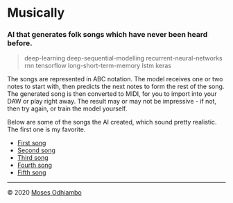 # Musically

### AI that generates folk songs which have never been heard before.

> deep-learning deep-sequential-modelling recurrent-neural-networks rnn tensorflow long-short-term-memory lstm  keras

The songs are represented in ABC notation. The model receives one or two notes to start with, then predicts the next notes to form the rest of the song. The generated song is then converted to MIDI, for you to import into your DAW or play right away. The result may or may not be impressive - if not, then try again, or train the model yourself. 

Below are some of the songs the AI created, which sound pretty realistic. The first one is my favorite.

- [First song](./best_songs/song1.wav)
- [Second song](./best_songs/song12.wav)
- [Third song](./best_songs/song16.wav)
- [Fourth song](./best_songs/song57.wav)
- [Fifth song](./best_songs/song75.wav)

---

© 2020 [Moses Odhiambo](https://github.com/badass-techie)

